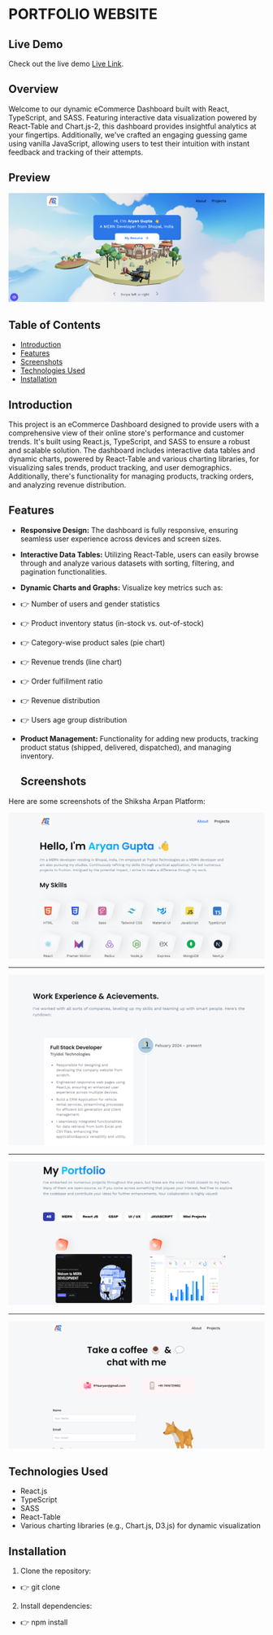 # PORTFOLIO WEBSITE

## Live Demo

Check out the live demo [Live Link](https://portfolio-3d-livid.vercel.app/).


## Overview
 Welcome to our dynamic eCommerce Dashboard built with React, TypeScript, and SASS. Featuring interactive data visualization powered by React-Table and Chart.js-2, this dashboard provides insightful analytics at your fingertips. Additionally, we've crafted an engaging guessing game using vanilla JavaScript, allowing users to test their intuition with instant feedback and tracking of their attempts.

## Preview
![React Ecommerce Admin Dashboard Preview](https://github.com/Aryan9901/portfolio-3d/blob/main/Screenshot%202024-05-28%20111134.png)

## Table of Contents
- [Introduction](#Introduction)
- [Features](#Features)
- [Screenshots](#screenshots)
- [Technologies Used](#technologies-used)
- [Installation](#Installation)

## Introduction
This project is an eCommerce Dashboard designed to provide users with a comprehensive view of their online store's performance and customer trends. It's built using React.js, TypeScript, and SASS to ensure a robust and scalable solution. The dashboard includes interactive data tables and dynamic charts, powered by React-Table and various charting libraries, for visualizing sales trends, product tracking, and user demographics. Additionally, there's functionality for managing products, tracking orders, and analyzing revenue distribution.

## Features
- **Responsive Design:** The dashboard is fully responsive, ensuring seamless user experience across devices and screen sizes.
- **Interactive Data Tables:** Utilizing React-Table, users can easily browse through and analyze various datasets with sorting, filtering, and pagination functionalities.
- **Dynamic Charts and Graphs:** Visualize key metrics such as:</br>
 -   👉 Number of users and gender statistics
 -   👉 Product inventory status (in-stock vs. out-of-stock)
 -   👉 Category-wise product sales (pie chart)
 -   👉 Revenue trends (line chart)
 -   👉 Order fulfillment ratio
 -   👉 Revenue distribution
 -   👉 Users age group distribution
- **Product Management:** Functionality for adding new products, tracking product status (shipped, delivered, dispatched), and managing inventory.

  ## Screenshots

Here are some screenshots of the Shiksha Arpan Platform:

![Screenshot 1](https://github.com/Aryan9901/portfolio-3d/blob/main/aboutpage.png)

---

![Screenshot 2](https://github.com/Aryan9901/portfolio-3d/blob/main/experiencepage.png)

---

![Screenshot 3](https://github.com/Aryan9901/portfolio-3d/blob/main/portfolio.png)

---

![Screenshot 4](https://github.com/Aryan9901/portfolio-3d/blob/main/contact.png)


## Technologies Used

- React.js
- TypeScript
- SASS
- React-Table
- Various charting libraries (e.g., Chart.js, D3.js) for dynamic visualization

## Installation

1. Clone the repository:
- 👉 git clone <repository-url>
2. Install dependencies:
- 👉 npm install
